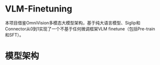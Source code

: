 # VLM-Finetuning
本项目借鉴OmniVision多模态大模型架构，基于纯大语言模型、Siglip和Connector从0到1实现了一个不基于任何微调框架VLM finetune（包括Pre-train和SFT）。

# 模型架构
